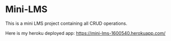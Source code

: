 # Mini-LMS
This is a mini LMS project containing all CRUD operations.<br>

Here is my heroku deployed app: https://mini-lms-1600540.herokuapp.com/
